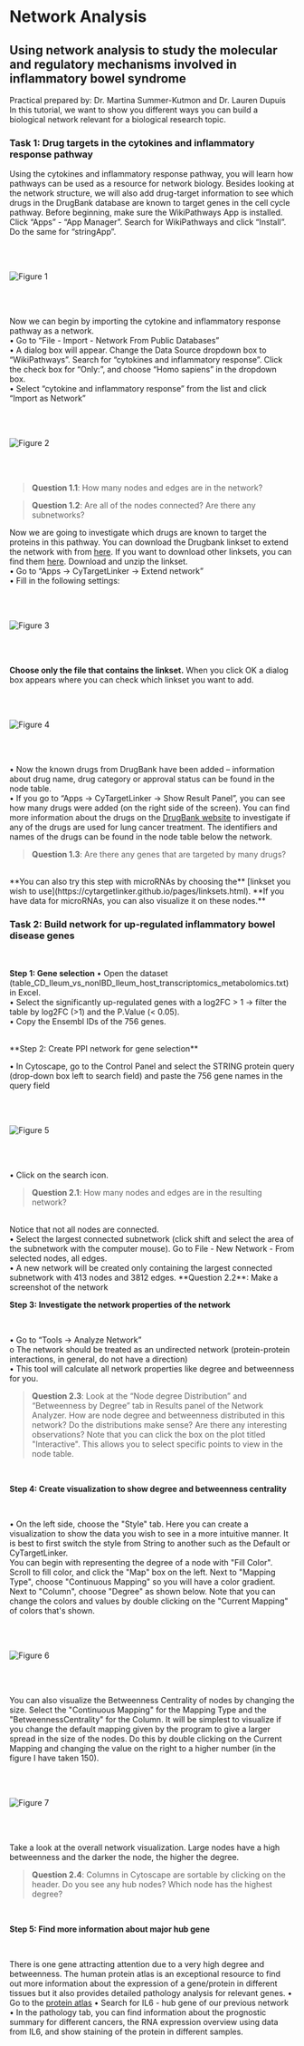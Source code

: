 # Network Analysis
## Using network analysis to study the molecular and regulatory mechanisms involved in inflammatory bowel syndrome

Practical prepared by: Dr. Martina Summer-Kutmon and Dr. Lauren Dupuis
<br />
In this tutorial, we want to show you different ways you can build a biological network relevant for a biological research topic. 

### Task 1: Drug targets in the cytokines and inflammatory response pathway

Using the cytokines and inflammatory response pathway, you will learn how pathways can be used as a resource for network biology. Besides looking at the network structure, we will also add drug-target information to see which drugs in the DrugBank database are known to target genes in the cell cycle pathway.
Before beginning, make sure the WikiPathways App is installed. Click “Apps” - “App Manager”. Search for WikiPathways and click “Install”. 
Do the same for “stringApp”.

<br />
<br />

![Figure 1](../Figures/Net_1.png)

<br />
<br />

Now we can begin by importing the cytokine and inflammatory response pathway as a network.
<br />
•	Go to “File - Import - Network From Public Databases”
<br />
•	A dialog box will appear. Change the Data Source dropdown box to “WikiPathways”. Search for “cytokines and inflammatory response”. Click the check box for “Only:”, and choose “Homo sapiens” in the dropdown box. 
<br />
•	Select “cytokine and inflammatory response” from the list and click “Import as Network”

<br />
<br />

![Figure 2](../Figures/Net_2.png)

<br />
<br />

> **Question 1.1**: How many nodes and edges are in the network?	

> **Question 1.2**: Are all of the nodes connected? Are there any subnetworks? 

Now we are going to investigate which drugs are known to target the proteins in this pathway.
You can download the Drugbank linkset to extend the network with from [here](https://ndownloader.figshare.com/files/21623682?private_link=32aae0822ffdd1f5660b). If you want to download other linksets, you can find them [here](https://cytargetlinker.github.io/pages/linksets.html).
Download and unzip the linkset.
<br />
•	Go to “Apps → CyTargetLinker → Extend network”
<br />
•	Fill in the following settings: 

<br />
<br />

![Figure 3](../Figures/Net_3.png)

<br />
<br />

**Choose only the file that contains the linkset.** When you click OK a dialog box appears where you can check which linkset you want to add.

<br />
<br />

![Figure 4](../Figures/Net_4.png)

<br />
<br />

•	Now the known drugs from DrugBank have been added – information about drug name, drug category or approval status can be found in the node table.
<br />
•	If you go to “Apps → CyTargetLinker → Show Result Panel”, you can see how many drugs were added (on the right side of the screen). You can find more information about the drugs on the [DrugBank website](http://www.drugbank.ca/) to investigate if any of the drugs are used for lung cancer treatment.  The identifiers and names of the drugs can be found in the node table below the network. 
<br />
> **Question 1.3**: Are there any genes that are targeted by many drugs?

<br />
**You can also try this step with microRNAs by choosing the** [linkset you wish to use](https://cytargetlinker.github.io/pages/linksets.html). **If you have data for microRNAs, you can also visualize it on these nodes.** 

### Task 2: Build network for up-regulated inflammatory bowel disease genes

<br />

**Step 1: Gene selection**
•	Open the dataset (table_CD_Ileum_vs_nonIBD_Ileum_host_transcriptomics_metabolomics.txt) in Excel. 
<br />
•	Select the significantly up-regulated genes with a log2FC > 1 → filter the table by log2FC (>1) and the P.Value (< 0.05). 
<br />
•	Copy the Ensembl IDs of the 756 genes.

<br />
**Step 2: Create PPI network for gene selection**
<br />

•	In Cytoscape, go to the Control Panel and select the STRING protein query (drop-down box left to search field) and paste the 756 gene names in the query field 

<br />
<br />

![Figure 5](../Figures/Net_5.png)

<br />
<br />

•	Click on the search icon.

> **Question 2.1**: How many nodes and edges are in the resulting network?	
<br />
 Notice that not all nodes are connected.
<br />
•	Select the largest connected subnetwork (click shift and select the area of the subnetwork with the computer mouse). Go to File - New Network - From selected nodes, all edges.
<br />
•	A new network will be created only containing the largest connected subnetwork with 413 nodes and 3812 edges.
**Question 2.2**: Make a screenshot of the network

<br />

**Step 3: Investigate the network properties of the network**

<br />

•	Go to “Tools → Analyze Network”
<br />
o	The network should be treated as an undirected network (protein-protein interactions, in general, do not have a direction)
<br />
•	This tool will calculate all network properties like degree and betweenness for you.
<br />

> **Question 2.3**: Look at the “Node degree Distribution” and “Betweenness by Degree” tab in Results panel of the Network Analyzer. How are node degree and betweenness distributed in this network? Do the distributions make sense? Are there any interesting observations?
Note that you can click the box on the plot titled "Interactive". This allows you to select specific points to view in the node table.

<br />

**Step 4: Create visualization to show degree and betweenness centrality**

<br />

•	On the left side, choose the "Style" tab. Here you can create a visualization to show the data you wish to see in a more intuitive manner. It is best to first switch the style from String to another such as the Default or CyTargetLinker. 
<br />
You can begin with representing the degree of a node with "Fill Color". Scroll to fill color, and click the "Map" box on the left. Next to "Mapping Type", choose "Continuous Mapping" so you will have a color gradient. Next to "Column", choose "Degree" as shown below. Note that you can change the colors and values by double clicking on the "Current Mapping" of colors that's shown.

<br />
<br />

![Figure 6](../Figures/Net_6.png)

<br />
<br />

You can also visualize the Betweenness Centrality of nodes by changing the size. Select the "Continuous Mapping" for the Mapping Type and the "BetweennessCentrality" for the Column. It will be simplest to visualize if you change the default mapping given by the program to give a larger spread in the size of the nodes. Do this by double clicking on the Current Mapping and changing the value on the right to a higher number (in the figure I have taken 150). 

<br />
<br />

![Figure 7](../Figures/Net_7.png)

<br />
<br />

Take a look at the overall network visualization. Large nodes have a high betweenness and the darker the node, the higher the degree.
> **Question 2.4**: Columns in Cytoscape are sortable by clicking on the header. Do you see any hub nodes? Which node has the highest degree?

<br />

**Step 5: Find more information about major hub gene**

<br />

There is one gene attracting attention due to a very high degree and betweenness. The human protein atlas is an exceptional resource to find out more information about the expression of a gene/protein in different tissues but it also provides detailed pathology analysis for relevant genes. 
•	Go to the [protein atlas](https://www.proteinatlas.org/) 
•	Search for IL6 - hub gene of our previous network
•	In the pathology tab, you can find information about the prognostic summary for different cancers, the RNA expression overview using data from IL6, and show staining of the protein in different samples. 





